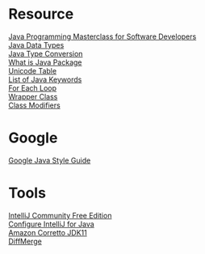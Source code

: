 # Resource
[Java Programming Masterclass for Software Developers](https://www.udemy.com/course/java-the-complete-java-developer-course/)\
[Java Data Types](https://www.javatpoint.com/java-data-types)\
[Java Type Conversion](https://www.geeksforgeeks.org/type-conversion-java-examples/)\
[What is Java Package](https://docs.oracle.com/javase/tutorial/java/concepts/package.html)\
[Unicode Table](https://unicode-table.com/en/#ipa-extensions)\
[List of Java Keywords](https://en.wikipedia.org/wiki/List_of_Java_keywords)\
[For Each Loop](https://www.geeksforgeeks.org/for-each-loop-in-java/)\
[Wrapper Class](https://www.geeksforgeeks.org/wrapper-classes-java/)\
[Class Modifiers](http://tutorials.jenkov.com/java/access-modifiers.html#default-package-access-modifier)
# Google
[Google Java Style Guide](https://google.github.io/styleguide/javaguide.html)
# Tools
[IntelliJ Community Free Edition](https://www.jetbrains.com/idea/download/#section=windows)\
[Configure IntelliJ for Java](https://www.udemy.com/course/java-the-complete-java-developer-course/learn/lecture/15400982#announcements)\
[Amazon Corretto JDK11](https://docs.aws.amazon.com/corretto/latest/corretto-11-ug/downloads-list.html)\
[DiffMerge](https://sourcegear.com/diffmerge/downloads.php)
